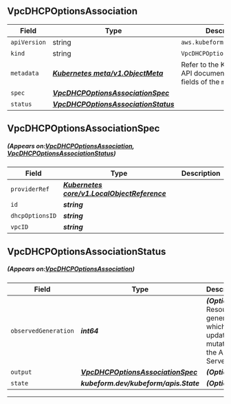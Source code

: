 ## VpcDHCPOptionsAssociation
| Field | Type | Description |
| ------ | ----- | ----------- |
| `apiVersion` | string | `aws.kubeform.com/v1alpha1` |
|    `kind` | string | `VpcDHCPOptionsAssociation` |
| `metadata` | ***[Kubernetes meta/v1.ObjectMeta](https://kubernetes.io/docs/reference/generated/kubernetes-api/v1.13/#objectmeta-v1-meta)***|Refer to the Kubernetes API documentation for the fields of the `metadata` field.|
| `spec` | ***[VpcDHCPOptionsAssociationSpec](#VpcDHCPOptionsAssociationSpec)***||
| `status` | ***[VpcDHCPOptionsAssociationStatus](#VpcDHCPOptionsAssociationStatus)***||
## VpcDHCPOptionsAssociationSpec
##### (Appears on:[VpcDHCPOptionsAssociation](#VpcDHCPOptionsAssociation), [VpcDHCPOptionsAssociationStatus](#VpcDHCPOptionsAssociationStatus))
| Field | Type | Description |
| ------ | ----- | ----------- |
| `providerRef` | ***[Kubernetes core/v1.LocalObjectReference](https://kubernetes.io/docs/reference/generated/kubernetes-api/v1.13/#localobjectreference-v1-core)***||
| `id` | ***string***||
| `dhcpOptionsID` | ***string***||
| `vpcID` | ***string***||
## VpcDHCPOptionsAssociationStatus
##### (Appears on:[VpcDHCPOptionsAssociation](#VpcDHCPOptionsAssociation))
| Field | Type | Description |
| ------ | ----- | ----------- |
| `observedGeneration` | ***int64***| ***(Optional)*** Resource generation, which is updated on mutation by the API Server.|
| `output` | ***[VpcDHCPOptionsAssociationSpec](#VpcDHCPOptionsAssociationSpec)***| ***(Optional)*** |
| `state` | ***kubeform.dev/kubeform/apis.State***| ***(Optional)*** |
---
